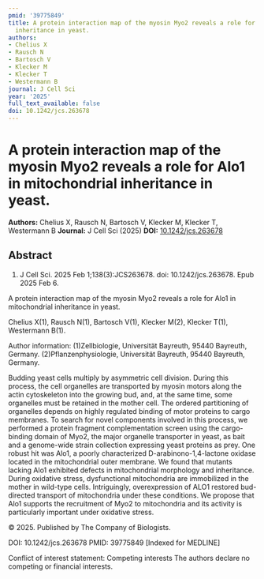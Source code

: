 ```yaml
---
pmid: '39775849'
title: A protein interaction map of the myosin Myo2 reveals a role for Alo1 in mitochondrial
  inheritance in yeast.
authors:
- Chelius X
- Rausch N
- Bartosch V
- Klecker M
- Klecker T
- Westermann B
journal: J Cell Sci
year: '2025'
full_text_available: false
doi: 10.1242/jcs.263678
---
```


# A protein interaction map of the myosin Myo2 reveals a role for Alo1 in mitochondrial inheritance in yeast.
**Authors:** Chelius X, Rausch N, Bartosch V, Klecker M, Klecker T, Westermann B
**Journal:** J Cell Sci (2025)
**DOI:** [10.1242/jcs.263678](https://doi.org/10.1242/jcs.263678)

## Abstract

1. J Cell Sci. 2025 Feb 1;138(3):JCS263678. doi: 10.1242/jcs.263678. Epub 2025
Feb  6.

A protein interaction map of the myosin Myo2 reveals a role for Alo1 in 
mitochondrial inheritance in yeast.

Chelius X(1), Rausch N(1), Bartosch V(1), Klecker M(2), Klecker T(1), Westermann 
B(1).

Author information:
(1)Zellbiologie, Universität Bayreuth, 95440 Bayreuth, Germany.
(2)Pflanzenphysiologie, Universität Bayreuth, 95440 Bayreuth, Germany.

Budding yeast cells multiply by asymmetric cell division. During this process, 
the cell organelles are transported by myosin motors along the actin 
cytoskeleton into the growing bud, and, at the same time, some organelles must 
be retained in the mother cell. The ordered partitioning of organelles depends 
on highly regulated binding of motor proteins to cargo membranes. To search for 
novel components involved in this process, we performed a protein fragment 
complementation screen using the cargo-binding domain of Myo2, the major 
organelle transporter in yeast, as bait and a genome-wide strain collection 
expressing yeast proteins as prey. One robust hit was Alo1, a poorly 
characterized D-arabinono-1,4-lactone oxidase located in the mitochondrial outer 
membrane. We found that mutants lacking Alo1 exhibited defects in mitochondrial 
morphology and inheritance. During oxidative stress, dysfunctional mitochondria 
are immobilized in the mother in wild-type cells. Intriguingly, overexpression 
of ALO1 restored bud-directed transport of mitochondria under these conditions. 
We propose that Alo1 supports the recruitment of Myo2 to mitochondria and its 
activity is particularly important under oxidative stress.

© 2025. Published by The Company of Biologists.

DOI: 10.1242/jcs.263678
PMID: 39775849 [Indexed for MEDLINE]

Conflict of interest statement: Competing interests The authors declare no 
competing or financial interests.
